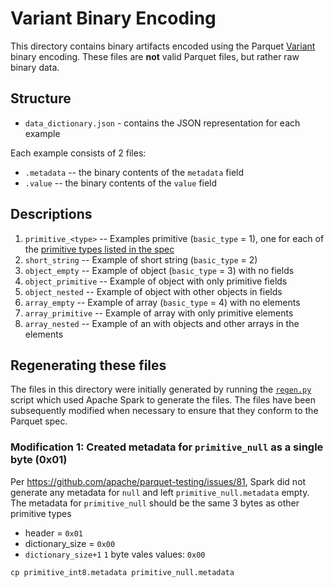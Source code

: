 <!--
  ~ Licensed to the Apache Software Foundation (ASF) under one
  ~ or more contributor license agreements.  See the NOTICE file
  ~ distributed with this work for additional information
  ~ regarding copyright ownership.  The ASF licenses this file
  ~ to you under the Apache License, Version 2.0 (the
  ~ "License"); you may not use this file except in compliance
  ~ with the License.  You may obtain a copy of the License at
  ~
  ~   http://www.apache.org/licenses/LICENSE-2.0
  ~
  ~ Unless required by applicable law or agreed to in writing,
  ~ software distributed under the License is distributed on an
  ~ "AS IS" BASIS, WITHOUT WARRANTIES OR CONDITIONS OF ANY
  ~ KIND, either express or implied.  See the License for the
  ~ specific language governing permissions and limitations
  ~ under the License.
  -->

# Variant Binary Encoding

This directory contains binary artifacts encoded using the Parquet [Variant]
binary encoding. These files are **not** valid Parquet files, but rather
raw binary data. 

## Structure

* `data_dictionary.json` - contains the JSON representation for each example

Each example consists of 2 files:

* `.metadata` -- the binary contents of the `metadata` field
* `.value` -- the binary contents of the `value` field

## Descriptions

1. `primitive_<type>` -- Examples primitive (`basic_type` = 1), one for each of the [primitive types listed in the spec]
2. `short_string` -- Example of short string (`basic_type` = 2)
3. `object_empty` -- Example of object (`basic_type` = 3) with no fields
3. `object_primitive` -- Example of object with only primitive fields
4. `object_nested` -- Example of object with other objects in fields 
5. `array_empty` -- Example of array (`basic_type` = 4) with no elements
5. `array_primitive` -- Example of array with only primitive elements
6. `array_nested` -- Example of an with objects and other arrays in the elements

## Regenerating these files

The files in this directory were initially generated by running the [`regen.py`](regen.py) 
script which used Apache Spark to generate the files. The files have been subsequently modified
when necessary to ensure that they conform to the Parquet spec.

### Modification 1: Created metadata for  `primitive_null` as a single byte (0x01) 

Per <https://github.com/apache/parquet-testing/issues/81>, Spark did not generate
any metadata for `null` and left `primitive_null.metadata` empty. 
The metadata for `primitive_null` should be the same 3 bytes as other primitive types 
* header = `0x01`
* dictionary_size = `0x00`
* `dictionary_size+1` `1` byte vales values: `0x00` 

```shell
cp primitive_int8.metadata primitive_null.metadata
```

[Variant]: https://github.com/apache/parquet-format/blob/master/VariantEncoding.md
[primitive types listed in the spec]: https://github.com/apache/parquet-format/blob/master/VariantEncoding.md#value-data-for-primitive-type-basic_type0
